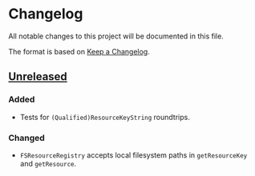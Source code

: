 # Changelog
All notable changes to this project will be documented in this file.

The format is based on [Keep a Changelog](https://keepachangelog.com/en/1.0.0/).

## [Unreleased]
### Added
- Tests for `(Qualified)ResourceKeyString` roundtrips.

### Changed
- `FSResourceRegistry` accepts local filesystem paths in `getResourceKey` and `getResource`.

[Unreleased]: https://github.com/metaborg/spoofax-pie/compare/release-0.11.4...HEAD
